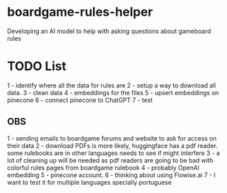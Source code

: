 # boardgame-rules-helper
Developing an AI model to help with asking questions about gameboard rules
# TODO List
1 - identify where all the data for rules are
2 - setup a way to download all data.
3 - clean data
4 - embeddings for the files
5 - upsert embeddings on pinecone
6 - connect pinecone to ChatGPT
7 - test

## OBS
1 - sending emails to boardgame forums and website to ask for access on their data
2 - download PDFs is more likely, huggingface has a pdf reader. some rulebooks are in other languages needs to see if might interfere
3 - a lot of cleaning up will be needed as pdf readers are going to be bad with colorful rules pages from boardgame rulebook
4 - probably OpenAI embedding
5 - pinecone account.
6 - thinking about using Flowise.ai
7 - I want to test it for multiple languages specially portuguese
